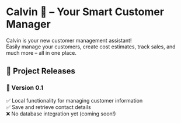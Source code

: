 # Calvin 🦦 – Your Smart Customer Manager  

Calvin is your new customer management assistant!  
Easily manage your customers, create cost estimates, track sales, and much more – all in one place.  

## 📌 Project Releases  

### 🔹 Version 0.1  
✅ Local functionality for managing customer information  
✅ Save and retrieve contact details  
❌ No database integration yet (coming soon!)  
